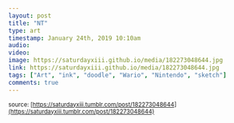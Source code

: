 ```yaml
---
layout: post
title: "NT"
type: art
timestamp: January 24th, 2019 10:10am
audio: 
video: 
image: https://saturdayxiii.github.io/media/182273048644.jpg
link: https://saturdayxiii.github.io/media/182273048644.jpg
tags: ["Art", "ink", "doodle", "Wario", "Nintendo", "sketch"]
comments: true
---
```


<small>source: [https://saturdayxiii.tumblr.com/post/182273048644](https://saturdayxiii.tumblr.com/post/182273048644)</small>
